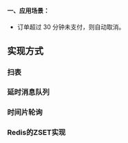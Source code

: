 #### 一、应用场景：

- 订单超过 30 分钟未支付，则自动取消。



## 实现方式

### 扫表





### 延时消息队列



### 时间片轮询



### Redis的ZSET实现
